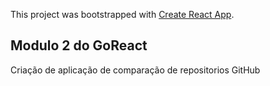 This project was bootstrapped with [Create React App](https://github.com/facebook/create-react-app).

## Modulo 2 do GoReact

Criação de aplicação de comparação de repositorios GitHub

